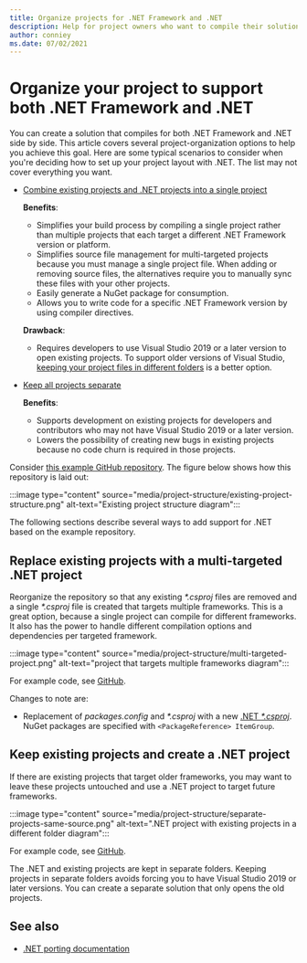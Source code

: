 ```yaml
---
title: Organize projects for .NET Framework and .NET
description: Help for project owners who want to compile their solution against .NET Framework and .NET side by side.
author: conniey
ms.date: 07/02/2021
---
```

# Organize your project to support both .NET Framework and .NET

You can create a solution that compiles for both .NET Framework and .NET side by side. This article covers several project-organization options to help you achieve this goal. Here are some typical scenarios to consider when you're deciding how to set up your project layout with .NET. The list may not cover everything you want.

- [Combine existing projects and .NET projects into a single project](#replace-existing-projects-with-a-multi-targeted-net-core-project)

  **Benefits**:

  - Simplifies your build process by compiling a single project rather than multiple projects that each target a different .NET Framework version or platform.
  - Simplifies source file management for multi-targeted projects because you must manage a single project file. When adding or removing source files, the alternatives require you to manually sync these files with your other projects.
  - Easily generate a NuGet package for consumption.
  - Allows you to write code for a specific .NET Framework version by using compiler directives.

  **Drawback**:

  - Requires developers to use Visual Studio 2019 or a later version to open existing projects. To support older versions of Visual Studio, [keeping your project files in different folders](#support-vs) is a better option.

- <a name="support-vs"></a>[Keep all projects separate](#keep-existing-projects-and-create-a-net-core-project)

  **Benefits**:

  - Supports development on existing projects for developers and contributors who may not have Visual Studio 2019 or a later version.
  - Lowers the possibility of creating new bugs in existing projects because no code churn is required in those projects.

Consider [this example GitHub repository](https://github.com/dotnet/samples/tree/main/framework/libraries/migrate-library/). The figure below shows how this repository is laid out:

:::image type="content" source="media/project-structure/existing-project-structure.png" alt-text="Existing project structure diagram":::

The following sections describe several ways to add support for .NET based on the example repository.

## Replace existing projects with a multi-targeted .NET project

Reorganize the repository so that any existing *\*.csproj* files are removed and a single *\*.csproj* file is created that targets multiple frameworks. This is a great option, because a single project can compile for different frameworks. It also has the power to handle different compilation options and dependencies per targeted framework.

:::image type="content" source="media/project-structure/multi-targeted-project.png" alt-text="project that targets multiple frameworks diagram":::

For example code, see [GitHub](https://github.com/dotnet/samples/tree/main/framework/libraries/migrate-library-csproj/).

Changes to note are:

- Replacement of *packages.config* and *\*.csproj* with a new [.NET *\*.csproj*](https://github.com/dotnet/samples/tree/main/framework/libraries/migrate-library-csproj/src/Car/Car.csproj). NuGet packages are specified with `<PackageReference> ItemGroup`.

## Keep existing projects and create a .NET project

If there are existing projects that target older frameworks, you may want to leave these projects untouched and use a .NET project to target future frameworks.

:::image type="content" source="media/project-structure/separate-projects-same-source.png" alt-text=".NET project with existing projects in a different folder diagram":::

For example code, see [GitHub](https://github.com/dotnet/samples/tree/main/framework/libraries/migrate-library-csproj-keep-existing/).

The .NET and existing projects are kept in separate folders. Keeping projects in separate folders avoids forcing you to have Visual Studio 2019 or later versions. You can create a separate solution that only opens the old projects.

## See also

- [.NET porting documentation](index.md)
